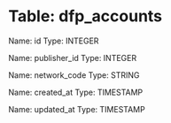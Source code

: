 Table: dfp_accounts
===================

Name: id
Type: INTEGER

Name: publisher_id
Type: INTEGER

Name: network_code
Type: STRING

Name: created_at
Type: TIMESTAMP

Name: updated_at
Type: TIMESTAMP

